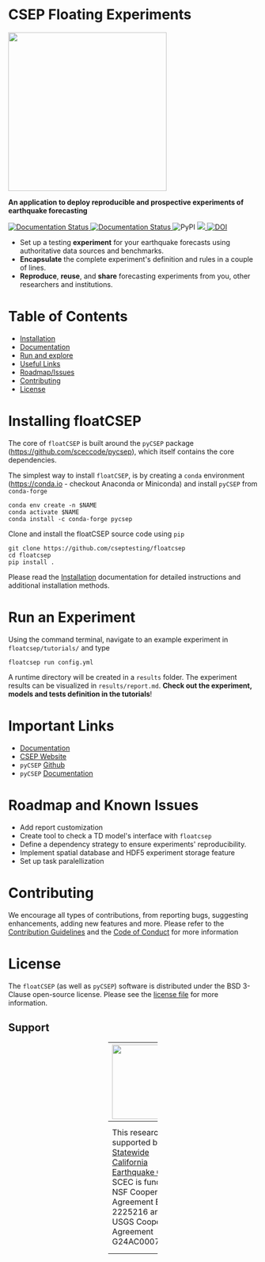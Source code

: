 # CSEP Floating Experiments

<img src="https://i.postimg.cc/6p5krRnB/float-CSEP-Logo-CMYK.png" width="320"> 

**An application to deploy reproducible and prospective experiments of earthquake forecasting**

<p left>

<a href='https://floatcsep.readthedocs.io/en/latest/?badge=latest'>
    <img src='https://readthedocs.org/projects/floatcsep/badge/?version=latest' alt='Documentation Status' />
</a>
<a href='https://github.com/cseptesting/floatcsep/actions/workflows/build-test.yml'>
    <img src='https://github.com/cseptesting/floatcsep/actions/workflows/build-test.yml/badge.svg' alt='Documentation Status' />
</a>
<img alt="PyPI" src="https://img.shields.io/pypi/v/floatcsep">

<a href="https://codecov.io/gh/cseptesting/floatcsep" > 
 <img src="https://codecov.io/gh/cseptesting/floatcsep/branch/main/graph/badge.svg?token=LI4RSDOKA1"/> 
 </a>
<a href="https://doi.org/10.5281/zenodo.7953816"><img src="https://zenodo.org/badge/DOI/10.5281/zenodo.7953816.svg" alt="DOI"></a>
</p>

* Set up a testing **experiment** for your earthquake forecasts using authoritative data sources
  and benchmarks.
* **Encapsulate** the complete experiment's definition and rules in a couple of lines.
* **Reproduce**, **reuse**, and **share** forecasting experiments from you, other researchers
  and institutions.

# Table of Contents

* [Installation](#installing-floatcsep)
* [Documentation](https://floatcsep.readthedocs.io)
* [Run and explore](#run-an-experiment)
* [Useful Links](#important-links)
* [Roadmap/Issues](#roadmap-and-known-issues)
* [Contributing](#contributing)
* [License](#license)

# Installing floatCSEP

The core of `floatCSEP` is built around the `pyCSEP`
package (https://github.com/sceccode/pycsep), which itself contains the core dependencies.

The simplest way to install `floatCSEP`, is by creating a `conda`
environment (https://conda.io - checkout Anaconda or Miniconda) and install `pyCSEP`
from `conda-forge`

```
conda env create -n $NAME
conda activate $NAME
conda install -c conda-forge pycsep
```

Clone and install the floatCSEP source code using `pip`

```
git clone https://github.com/cseptesting/floatcsep
cd floatcsep
pip install .
```

Please read
the [Installation](https://floatcsep.readthedocs.io/en/latest/intro/installation.html)
documentation for detailed instructions and additional installation methods.

# Run an Experiment

Using the command terminal, navigate to an example experiment in ``floatcsep/tutorials/`` and
type

```
floatcsep run config.yml
```

A runtime directory will be created in a `results` folder. The experiment results can be
visualized in `results/report.md`. **Check out the experiment, models and tests definition in
the tutorials**!

# Important Links

* [Documentation](https://floatcsep.readthedocs.io/en/latest/)
* [CSEP Website](https://cseptesting.org)
* `pyCSEP` [Github](https://github.com/sceccode/pycsep)
* `pyCSEP` [Documentation](https://docs.cseptesting.org/)

# Roadmap and Known Issues

* Add report customization
* Create tool to check a TD model's interface with ``floatcsep``
* Define a dependency strategy to ensure experiments' reproducibility.
* Implement spatial database and HDF5 experiment storage feature
* Set up task paralellization

# Contributing

We encourage all types of contributions, from reporting bugs, suggesting enhancements, adding
new features and more. Please refer to
the [Contribution Guidelines](https://github.com/cseptesting/floatcsep/blob/main/CONTRIBUTING.md)
and the [Code of Conduct](https://github.com/cseptesting/floatcsep/blob/main/CODE_OF_CONDUCT.md)
for more information

# License

The `floatCSEP` (as well as `pyCSEP`) software is distributed under the BSD 3-Clause open-source
license. Please see
the [license file](https://github.com/cseptesting/floatcsep/blob/main/LICENSE) for more
information.

## Support

<div style="max-width: 100px; margin: auto;">

| <img src="https://i.postimg.cc/tC1LdjYf/scec.png" width="150"/>                                                                                                                                                                                           | <img src="https://i.postimg.cc/2S7ThcFM/eu-flag.jpg" width="150"/>                                                                                                                                                                                                                                                               |
|:----------------------------------------------------------------------------------------------------------------------------------------------------------------------------------------------------------------------------------------------------------|:---------------------------------------------------------------------------------------------------------------------------------------------------------------------------------------------------------------------------------------------------------------------------------------------------------------------------------|
| <div style="text-align: left;">This research was supported by the <a href="https://www.scec.org/">Statewide California Earthquake Center</a>. SCEC is funded by NSF Cooperative Agreement EAR-2225216 and USGS Cooperative Agreement G24AC00072-00.</div> | <div style="text-align: left;">The work in this repository has received funding from the European Union’s Horizon research and innovation programme under grant agreements No.s 101058518 and 821115 of the projects <a href="https://www.geo-inquire.eu/">GeoInquire</a> and <a href="https://www.rise-eu.org/">RISE</a>.</div> |

</div>
